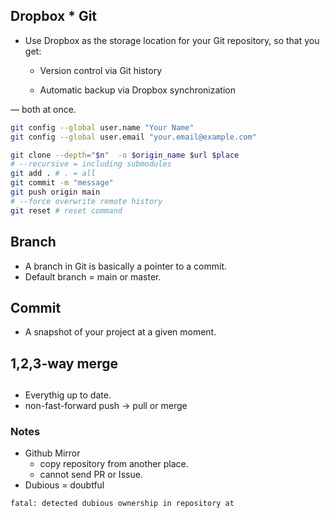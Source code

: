 ## Dropbox * Git

* Use Dropbox as the storage location for your Git repository, so that you get:

    * Version control via Git history

    * Automatic backup via Dropbox synchronization

— both at once.


```bash
git config --global user.name "Your Name"
git config --global user.email "your.email@example.com"

git clone --depth="$n"  -o $origin_name $url $place
# --recursive = including submodules
git add . # . = all
git commit -m "message"
git push origin main
# --force overwrite remote history
git reset # reset command
```


## Branch
* A branch in Git is basically a pointer to a commit.
* Default branch = main or master.

## Commit

* A snapshot of your project at a given moment.

## 1,2,3-way merge

## 
* Everythig up to date.
* non-fast-forward push -> pull or merge


### Notes

* Github Mirror
    * copy repository from another place.
    * cannot send PR or Issue.
* Dubious = doubtful
```
fatal: detected dubious ownership in repository at
```
